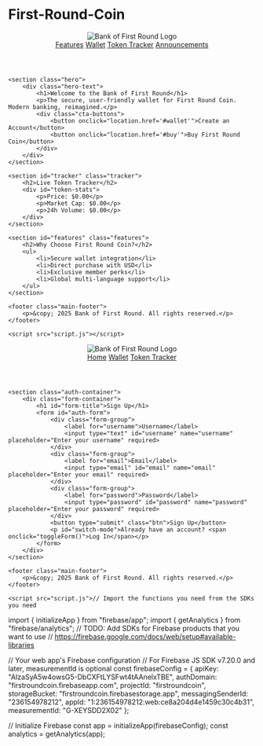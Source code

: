 # First-Round-Coin


<html lang="en">
<head>
    <meta charset="UTF-8">
    <meta name="viewport" content="width=device-width, initial-scale=1.0">
    <title>Bank of First Round</title>
    <link rel="stylesheet" href="style.css">
</head>
<body>
    <header class="main-header">
        <div class="logo">
            <img src="logo.png" alt="Bank of First Round Logo">
        </div>
        <nav class="navbar">
            <a href="#features">Features</a>
            <a href="#wallet">Wallet</a>
            <a href="#tracker">Token Tracker</a>
            <a href="#announcements">Announcements</a>
        </nav>
    </header>
    
    <section class="hero">
        <div class="hero-text">
            <h1>Welcome to the Bank of First Round</h1>
            <p>The secure, user-friendly wallet for First Round Coin. Modern banking, reimagined.</p>
            <div class="cta-buttons">
                <button onclick="location.href='#wallet'">Create an Account</button>
                <button onclick="location.href='#buy'">Buy First Round Coin</button>
            </div>
        </div>
    </section>
    
    <section id="tracker" class="tracker">
        <h2>Live Token Tracker</h2>
        <div id="token-stats">
            <p>Price: $0.00</p>
            <p>Market Cap: $0.00</p>
            <p>24h Volume: $0.00</p>
        </div>
    </section>
    
    <section id="features" class="features">
        <h2>Why Choose First Round Coin?</h2>
        <ul>
            <li>Secure wallet integration</li>
            <li>Direct purchase with USD</li>
            <li>Exclusive member perks</li>
            <li>Global multi-language support</li>
        </ul>
    </section>
    
    <footer class="main-footer">
        <p>&copy; 2025 Bank of First Round. All rights reserved.</p>
    </footer>
    
    <script src="script.js"></script>
</body>
</html>


<!DOCTYPE html>
<html lang="en">
<head>
    <meta charset="UTF-8">
    <meta name="viewport" content="width=device-width, initial-scale=1.0">
    <title>Sign-Up / Log-In</title>
    <link rel="stylesheet" href="style.css">
</head><script src="https://www.gstatic.com/firebasejs/9.21.0/firebase-app.js"></script>
<script src="https://www.gstatic.com/firebasejs/9.21.0/firebase-auth.js"></script>

<body>
    <header class="main-header">
        <div class="logo">
            <img src="logo.png" alt="Bank of First Round Logo">
        </div>
        <nav class="navbar">
            <a href="index.html">Home</a>
            <a href="#wallet">Wallet</a>
            <a href="#tracker">Token Tracker</a>
        </nav>
    </header>
    
    <section class="auth-container">
        <div class="form-container">
            <h1 id="form-title">Sign Up</h1>
            <form id="auth-form">
                <div class="form-group">
                    <label for="username">Username</label>
                    <input type="text" id="username" name="username" placeholder="Enter your username" required>
                </div>
                <div class="form-group">
                    <label for="email">Email</label>
                    <input type="email" id="email" name="email" placeholder="Enter your email" required>
                </div>
                <div class="form-group">
                    <label for="password">Password</label>
                    <input type="password" id="password" name="password" placeholder="Enter your password" required>
                </div>
                <button type="submit" class="btn">Sign Up</button>
                <p id="switch-mode">Already have an account? <span onclick="toggleForm()">Log In</span></p>
            </form>
        </div>
    </section>
    
    <footer class="main-footer">
        <p>&copy; 2025 Bank of First Round. All rights reserved.</p>
    </footer>
    
    <script src="script.js">// Import the functions you need from the SDKs you need
import { initializeApp } from "firebase/app";
import { getAnalytics } from "firebase/analytics";
// TODO: Add SDKs for Firebase products that you want to use
// https://firebase.google.com/docs/web/setup#available-libraries

// Your web app's Firebase configuration
// For Firebase JS SDK v7.20.0 and later, measurementId is optional
const firebaseConfig = {
  apiKey: "AIzaSyA5w4owsG5-DbCXFtLYSFwt4tAAnelxTBE",
  authDomain: "firstroundcoin.firebaseapp.com",
  projectId: "firstroundcoin",
  storageBucket: "firstroundcoin.firebasestorage.app",
  messagingSenderId: "236154978212",
  appId: "1:236154978212:web:ce8a204d4e1459c30c4b31",
  measurementId: "G-XEYSDD2X02"
};

// Initialize Firebase
const app = initializeApp(firebaseConfig);
const analytics = getAnalytics(app);</script>
</body>
</html>
